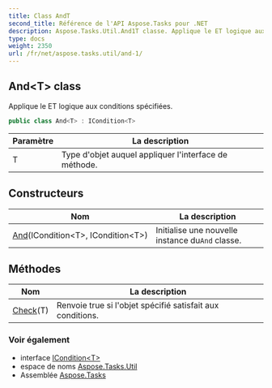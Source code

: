 ```yaml
---
title: Class AndT
second_title: Référence de l'API Aspose.Tasks pour .NET
description: Aspose.Tasks.Util.And1T classe. Applique le ET logique aux conditions spécifiées.
type: docs
weight: 2350
url: /fr/net/aspose.tasks.util/and-1/
---
```

## And&lt;T&gt; class

Applique le ET logique aux conditions spécifiées.

```csharp
public class And<T> : ICondition<T>
```

| Paramètre | La description |
| --- | --- |
| T | Type d'objet auquel appliquer l'interface de méthode. |

## Constructeurs

| Nom | La description |
| --- | --- |
| [And](and/)(ICondition&lt;T&gt;, ICondition&lt;T&gt;) | Initialise une nouvelle instance du`And` classe. |

## Méthodes

| Nom | La description |
| --- | --- |
| [Check](../../aspose.tasks.util/and-1/check/)(T) | Renvoie true si l'objet spécifié satisfait aux conditions. |

### Voir également

* interface [ICondition&lt;T&gt;](../icondition-1/)
* espace de noms [Aspose.Tasks.Util](../../aspose.tasks.util/)
* Assemblée [Aspose.Tasks](../../)


